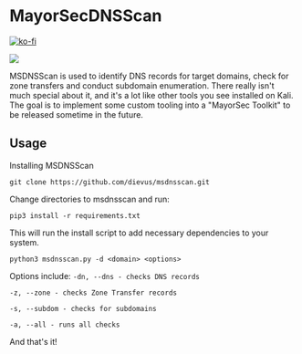 # MayorSecDNSScan

[![ko-fi](https://ko-fi.com/img/githubbutton_sm.svg)](https://ko-fi.com/M4M03Q2JN)

<p align="left">
  <img src="https://github.com/dievus/msdnsscan/blob/main/images/example.png" />
</p>

MSDNSScan is used to identify DNS records for target domains, check for zone transfers and conduct subdomain enumeration. There really isn't much special about it, and it's a lot like other tools you see installed on Kali. The goal is to implement some custom tooling into a "MayorSec Toolkit" to be released sometime in the future.

## Usage
Installing MSDNSScan

```git clone https://github.com/dievus/msdnsscan.git```

Change directories to msdnsscan and run:

```pip3 install -r requirements.txt```

This will run the install script to add necessary dependencies to your system.

```python3 msdnsscan.py -d <domain> <options>```

Options include:
 ```-dn, --dns - checks DNS records```
 
 ```-z, --zone - checks Zone Transfer records```
 
 ```-s, --subdom - checks for subdomains```
 
 ```-a, --all - runs all checks```

And that's it!
